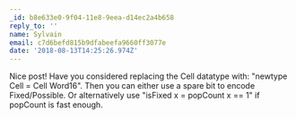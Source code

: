 ```yaml
---
_id: b8e633e0-9f04-11e8-9eea-d14ec2a4b658
reply_to: ''
name: Sylvain
email: c7d6befd815b9dfabeefa9660ff3077e
date: '2018-08-13T14:25:26.974Z'
---
```

Nice post!
Have you considered replacing the Cell datatype with: "newtype Cell = Cell Word16". Then you can either use a spare bit to encode Fixed/Possible. Or alternatively use "isFixed x = popCount x == 1" if popCount is fast enough.

